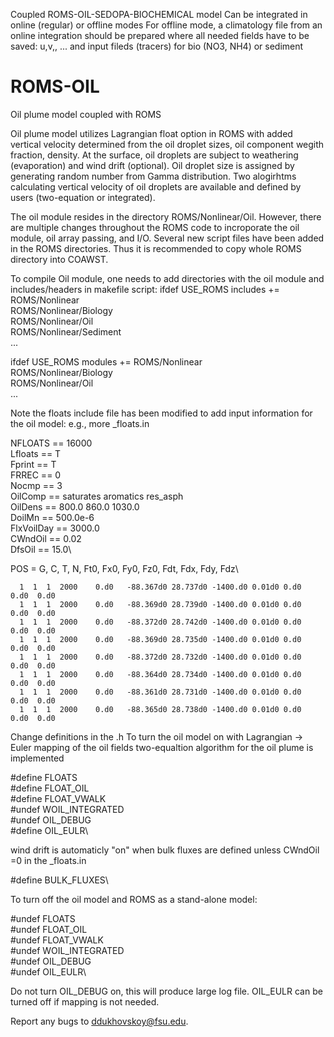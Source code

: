 Coupled ROMS-OIL-SEDOPA-BIOCHEMICAL model 
Can be integrated in online (regular) or offline modes
For offline mode, a climatology file from an online integration should be prepared
where all needed fields have to be saved: u,v,, ... and input fileds (tracers) 
for bio (NO3, NH4)  or sediment

# ROMS-OIL
Oil plume model coupled with ROMS

Oil plume model utilizes Lagrangian float option in ROMS with added vertical velocity determined from the oil droplet sizes, oil component wegith fraction, density. At the surface, oil droplets are subject to weathering (evaporation) and wind drift (optional). Oil droplet size is assigned by generating random number from Gamma distribution. Two alogirhtms calculating vertical velocity of oil droplets are available and defined by users (two-equation or integrated). 

The oil module resides in the directory ROMS/Nonlinear/Oil. However, there are multiple changes throughout the ROMS code to incroporate the oil module, oil array passing, and I/O. Several new script files have been added in the ROMS directories. Thus it is recommended to copy whole ROMS directory into COAWST. 

To compile Oil module, one needs to add directories with the oil module and includes/headers in makefile script:
ifdef USE_ROMS
 includes +=	ROMS/Nonlinear \
		ROMS/Nonlinear/Biology \
		ROMS/Nonlinear/Oil \
		ROMS/Nonlinear/Sediment \
...


ifdef USE_ROMS
 modules  +=	ROMS/Nonlinear \
		ROMS/Nonlinear/Biology \
		ROMS/Nonlinear/Oil \
...

Note the floats include file has been modified to add input information for the oil model:
e.g., more <expt>_floats.in

NFLOATS == 16000\
Lfloats == T\
Fprint == T\
FRREC == 0\
Nocmp == 3\
OilComp == saturates aromatics res_asph\
OilDens == 800.0 860.0 1030.0\
DoilMn == 500.0e-6\
FlxVoilDay == 3000.0\
CWndOil == 0.02\
DfsOil == 15.0\

POS = G, C, T,    N,     Ft0,    Fx0,      Fy0,     Fz0,    Fdt,   Fdx,   Fdy,   Fdz\

      1  1  1  2000    0.d0   -88.367d0 28.737d0 -1400.d0 0.01d0 0.d0   0.d0  0.d0
      1  1  1  2000    0.d0   -88.369d0 28.739d0 -1400.d0 0.01d0 0.d0   0.d0  0.d0
      1  1  1  2000    0.d0   -88.372d0 28.742d0 -1400.d0 0.01d0 0.d0   0.d0  0.d0
      1  1  1  2000    0.d0   -88.369d0 28.735d0 -1400.d0 0.01d0 0.d0   0.d0  0.d0
      1  1  1  2000    0.d0   -88.372d0 28.732d0 -1400.d0 0.01d0 0.d0   0.d0  0.d0
      1  1  1  2000    0.d0   -88.364d0 28.734d0 -1400.d0 0.01d0 0.d0   0.d0  0.d0
      1  1  1  2000    0.d0   -88.361d0 28.731d0 -1400.d0 0.01d0 0.d0   0.d0  0.d0
      1  1  1  2000    0.d0   -88.365d0 28.738d0 -1400.d0 0.01d0 0.d0   0.d0  0.d0


Change definitions in the <expt>.h
To turn the oil model on with Lagrangian -> Euler mapping of the oil fields
two-equaltion algorithm for the oil plume is implemented

#define FLOATS\
#define FLOAT_OIL\
#define FLOAT_VWALK\
#undef WOIL_INTEGRATED\
#undef OIL_DEBUG\
#define OIL_EULR\
  
wind drift is automaticly "on" when bulk fluxes are defined unless CWndOil =0 in the <expt>_floats.in

#define  BULK_FLUXES\
  
To turn off the oil model and ROMS as a stand-alone model:

#undef FLOATS\
#undef FLOAT_OIL\
#undef FLOAT_VWALK\
#undef WOIL_INTEGRATED\
#undef OIL_DEBUG\
#undef OIL_EULR\

Do not turn OIL_DEBUG on, this will produce large log file. OIL_EULR can be turned off if mapping is not needed. 

Report any bugs to ddukhovskoy@fsu.edu. 


